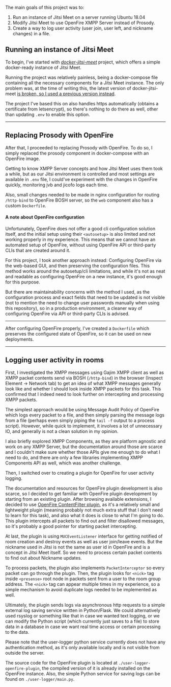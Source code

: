 


The main goals of this project was to:
1. Run an instance of Jitsi Meet on a server running Ubuntu 18.04
2. Modify Jitsi Meet to use OpenFire XMPP Server instead of Prosody.
3. Create a way to log user activity (user join, user left, and nickname changes) in a file.

## Running an instance of Jitsi Meet

To begin, I've started with *[docker-jitsi-meet](https://github.com/jitsi/docker-jitsi-meet)* project, which offers a simple docker-ready instance of Jitsi Meet.

Running the project was relatively painless, being a docker-compose file containing all the necessary components for a Jitsi Meet instance. The only problem was, at the time of writing this, the latest version of docker-jitsi-meet [is broken, so I used a previous version instead](https://community.jitsi.org/t/you-have-been-disconnected-on-fresh-docker-installation/89121/5).

The project I've based this on also handles https automatically (obtains a certificate from letsencrypt), so there's nothing to do there as well, other than updating `.env` to enable this option.

---

## Replacing Prosody with OpenFire

After that, I proceeded to replacing Prosody with OpenFire. To do so, I simply replaced the prosody component in docker-compose with an OpenFire image.

Getting to know XMPP Server concepts and how Jitsi Meet uses them took a while, but as our Jitsi environment is controlled and most settings are available in `.env` file, I could've experiment with the changes in OpenFire quickly, monitoring jvb and jicofo logs each time.

Also, small changes needed to be made in nginx configuration for routing `/http-bind` to OpenFire BOSH server, so the `web` component also has a custom `Dockerfile`.

#### A note about OpenFire configuration

Unfortunately, OpenFire does not offer a good cli configuration solution itself, and the initial setup using their `<autosetup>` is also limited and not working properly in my experience. This means that we cannot have an automated setup of OpenFire, without using OpenFire API or third-party CLIs that are created around it.

For this project, I took another approach instead: Configuring OpenFire via the web-based GUI, and then preserving the configuration files. This method works around the autosetup/cli limitations, and while it's not as neat and readable as configuring OpenFire on a new instance, it's good enough for this purpose. 

But there are maintainability concerns with the method I used, as the configuration process and exact fields that need to be updated is not visible (not to mention the need to change user passwords manually when using this repository), so in a production environment, a cleaner way of configuring OpenFire via API or third-party CLIs is advised.


----

After configuring OpenFire properly, I've created a `Dockerfile` which preserves the configured state of OpenFire, so it can be used on new deployments.

----

## Logging user activity in rooms

First, I investigated the XMPP messages using Gajim XMPP client as well as XMPP packet contents send via BOSH (`/http-bind`) in the browser (Inspect Element -> Network tab) to get an idea of what XMPP messages generally look like and whether I should look inside XMPP packets for this task. This confirmed that I indeed need to look further on intercepting and processing XMPP packets.

The simplest approach would be using Message Audit Policy of OpenFire which logs every packet to a file, and then simply parsing the message logs from a file (perhaps even simply piping the `tail -f` output to a process script). However, while quick to implement, it involves a lot of unnecessary IO, and generally is not a clean solution in my opinion.

I also briefly explored XMPP Components, as they are platform agnostic and work on any XMPP Server, but the documentation around those are scarce and I couldn't make sure whether those APIs give me enough to do what I need to do, and there are only a few libraries implementing XMPP Components API as well, which was another challenge.

Then, I switched over to creating a plugin for OpenFire for user activity logging.

The documentation and resources for OpenFire plugin development is also scarce, so I decided to get familiar with OpenFire plugin development by starting from an existing plugin. After browsing available extensions, I decided to use [OpenFire ContentFilter plugin](https://github.com/igniterealtime/openfire-contentFilter-plugin), as it's a relatively small and lightweight plugin (meaning probably not much extra stuff that I don't need to learn for this task), and also what it does is close to what I'm going to do. This plugin intercepts all packets to find out and filter disallowed messages, so it's probably a good pointer for starting packet intercepting.

At last, the plugin is using `MUCEventListener` interface for getting notified of room creation and destroy events as well as user join/leave events. But the nickname used in Jitsi is not the same as user id in OpenFire and is a concept in Jitsi Meet itself. So we need to process certain packet contents to find out about Nickname updates.

To process packets, the plugin also implements `PacketInterceptor` so every packet can go through the plugin. Then, the plugin looks for `<nick>` tag inside `<presense>` root node in packets sent from a user to the room group address. The `<nick>` tag can appear multiple times in my experience, so a simple mechanism to avoid duplicate logs needed to be implemented as well.

Ultimately, the plugin sends logs via asynchronous http requests to a simple external log saving service written in Python/Flask. We could alternatively used rsyslog or something like that in case we wanted text logging, or we can modify the Python script (which currently just saves to a file) to store data in a database in case we want real time access or certain processing to the data.

Please note that the user-logger python service currently does not have any authentication method, as it's only available locally and is not visible from outside the server.

The source code for the OpenFire plugin is located at `./user-logger-openfire-plugin`, the compiled version of it is already installed on the OpenFire instance. Also, the simple Python service for saving logs can be found on `./user-logger/main.py`.
